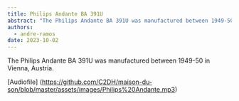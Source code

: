 ```yaml
---
title: Philips Andante BA 391U
abstract: "The Philips Andante BA 391U was manufactured between 1949-50 in Vienna."
authors:
  - andre-ramos
date: 2023-10-02
---
```


The Philips Andante BA 391U was manufactured between 1949-50 in Vienna, Austria.

[Audiofile] (https://github.com/C2DH/maison-du-son/blob/master/assets/images/Philips%20Andante.mp3)
